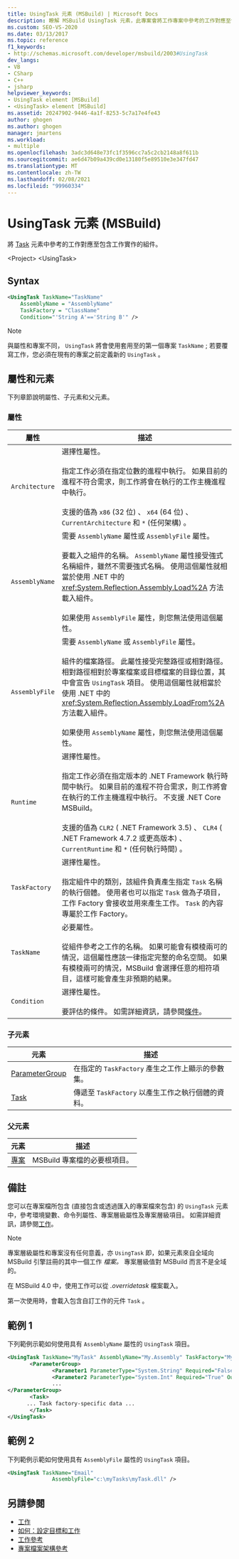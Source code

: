 ```yaml
---
title: UsingTask 元素 (MSBuild) | Microsoft Docs
description: 瞭解 MSBuild UsingTask 元素，此專案會將工作專案中參考的工作對應至包含工作執行的元件。
ms.custom: SEO-VS-2020
ms.date: 03/13/2017
ms.topic: reference
f1_keywords:
- http://schemas.microsoft.com/developer/msbuild/2003#UsingTask
dev_langs:
- VB
- CSharp
- C++
- jsharp
helpviewer_keywords:
- UsingTask element [MSBuild]
- <UsingTask> element [MSBuild]
ms.assetid: 20247902-9446-4a1f-8253-5c7a17e4fe43
author: ghogen
ms.author: ghogen
manager: jmartens
ms.workload:
- multiple
ms.openlocfilehash: 3adc3d648e73fc1f3596cc7a5c2cb2148a8f611b
ms.sourcegitcommit: ae6d47b09a439cd0e13180f5e89510e3e347fd47
ms.translationtype: MT
ms.contentlocale: zh-TW
ms.lasthandoff: 02/08/2021
ms.locfileid: "99960334"
---
```

# <a name="usingtask-element-msbuild"></a>UsingTask 元素 (MSBuild)

將 [Task](../msbuild/task-element-msbuild.md) 元素中參考的工作對應至包含工作實作的組件。

 \<Project> \<UsingTask>

## <a name="syntax"></a>Syntax

```xml
<UsingTask TaskName="TaskName"
    AssemblyName = "AssemblyName"
    TaskFactory = "ClassName"
    Condition="'String A'=='String B'" />
```

> [!NOTE]
> 與屬性和專案不同，  `UsingTask` 將會使用套用至的第一個專案 `TaskName` ; 若要覆寫工作，您必須在現有的專案之前定義新的 `UsingTask`  。

## <a name="attributes-and-elements"></a>屬性和元素

 下列章節說明屬性、子元素和父元素。

### <a name="attributes"></a>屬性

|屬性|描述|
|---------------|-----------------|
|`Architecture`|選擇性屬性。<br /><br /> 指定工作必須在指定位數的進程中執行。 如果目前的進程不符合需求，則工作將會在執行的工作主機進程中執行。<br /><br /> 支援的值為 `x86` (32 位) 、 `x64` (64 位) 、 `CurrentArchitecture` 和 `*` (任何架構) 。|  
|`AssemblyName`|需要 `AssemblyName` 屬性或 `AssemblyFile` 屬性。<br /><br /> 要載入之組件的名稱。 `AssemblyName` 屬性接受強式名稱組件，雖然不需要強式名稱。 使用這個屬性就相當於使用 .NET 中的 <xref:System.Reflection.Assembly.Load%2A> 方法載入組件。<br /><br /> 如果使用 `AssemblyFile` 屬性，則您無法使用這個屬性。|
|`AssemblyFile`|需要 `AssemblyName` 或 `AssemblyFile` 屬性。<br /><br /> 組件的檔案路徑。 此屬性接受完整路徑或相對路徑。 相對路徑相對於專案檔案或目標檔案的目錄位置，其中會宣告 `UsingTask` 項目。 使用這個屬性就相當於使用 .NET 中的 <xref:System.Reflection.Assembly.LoadFrom%2A> 方法載入組件。<br /><br /> 如果使用 `AssemblyName` 屬性，則您無法使用這個屬性。|
|`Runtime`|選擇性屬性。<br /><br /> 指定工作必須在指定版本的 .NET Framework 執行時間中執行。 如果目前的進程不符合需求，則工作將會在執行的工作主機進程中執行。 不支援 .NET Core MSBuild。<br /><br /> 支援的值為 `CLR2` ( .NET Framework 3.5) 、 `CLR4` ( .NET Framework 4.7.2 或更高版本) 、 `CurrentRuntime` 和 `*` (任何執行時間) 。|  
|`TaskFactory`|選擇性屬性。<br /><br /> 指定組件中的類別，該組件負責產生指定 `Task` 名稱的執行個體。  使用者也可以指定 `Task` 做為子項目，工作 Factory 會接收並用來產生工作。 `Task` 的內容專屬於工作 Factory。|
|`TaskName`|必要屬性。<br /><br /> 從組件參考之工作的名稱。 如果可能會有模稜兩可的情況，這個屬性應該一律指定完整的命名空間。 如果有模稜兩可的情況，MSBuild 會選擇任意的相符項目，這樣可能會產生非預期的結果。|
|`Condition`|選擇性屬性。<br /><br /> 要評估的條件。 如需詳細資訊，請參閱[條件](../msbuild/msbuild-conditions.md)。|

### <a name="child-elements"></a>子元素

|元素|描述|
|-------------|-----------------|
|[ParameterGroup](../msbuild/parametergroup-element.md)|在指定的 `TaskFactory` 產生之工作上顯示的參數集。|
|[Task](../msbuild/task-element-msbuild.md)|傳遞至 `TaskFactory` 以產生工作之執行個體的資料。|

### <a name="parent-elements"></a>父元素

| 元素 | 描述 |
| - | - |
| [專案](../msbuild/project-element-msbuild.md) | MSBuild 專案檔的必要根項目。 |

## <a name="remarks"></a>備註

 您可以在專案檔所包含 (直接包含或透過匯入的專案檔來包含) 的 `UsingTask` 元素中，參考環境變數、命令列屬性、專案層級屬性及專案層級項目。 如需詳細資訊，請參閱[工作](../msbuild/msbuild-tasks.md)。

> [!NOTE]
> 專案層級屬性和專案沒有任何意義，亦 `UsingTask` 即，如果元素來自全域向 MSBuild 引擎註冊的其中一個工作 *檔案。* 專案層級值對 MSBuild 而言不是全域的。

 在 MSBuild 4.0 中，使用工作可以從 *.overridetask* 檔案載入。

第一次使用時，會載入包含自訂工作的元件 `Task` 。

## <a name="example-1"></a>範例 1

 下列範例示範如何使用具有 `AssemblyName` 屬性的 `UsingTask` 項目。

```xml
<UsingTask TaskName="MyTask" AssemblyName="My.Assembly" TaskFactory="MyTaskFactory">
       <ParameterGroup>
              <Parameter1 ParameterType="System.String" Required="False" Output="False"/>
              <Parameter2 ParameterType="System.Int" Required="True" Output="False"/>
              ...
</ParameterGroup>
       <Task>
      ... Task factory-specific data ...
       </Task>
</UsingTask>
```

## <a name="example-2"></a>範例 2

 下列範例示範如何使用具有 `AssemblyFile` 屬性的 `UsingTask` 項目。

```xml
<UsingTask TaskName="Email"
              AssemblyFile="c:\myTasks\myTask.dll" />
```

## <a name="see-also"></a>另請參閱

- [工作](../msbuild/msbuild-tasks.md)
- [如何：設定目標和工作](../msbuild/how-to-configure-targets-and-tasks.md)   
- [工作參考](../msbuild/msbuild-task-reference.md)
- [專案檔案架構參考](../msbuild/msbuild-project-file-schema-reference.md)

